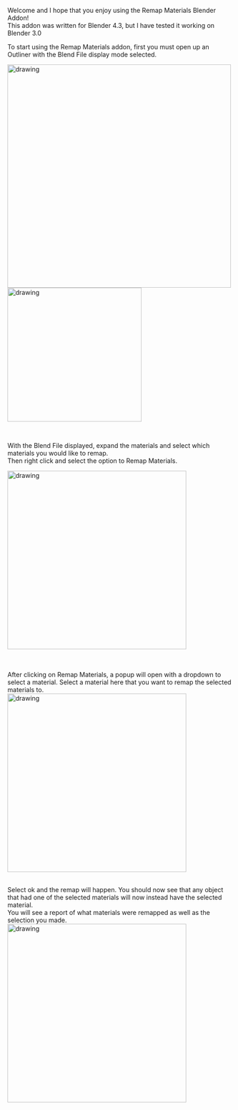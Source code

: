 Welcome and I hope that you enjoy using the Remap Materials Blender Addon! <br>
This addon was written for Blender 4.3, but I have tested it working on Blender 3.0

To start using the Remap Materials addon, first you must open up an Outliner with the Blend File display mode selected. <br>

<img src="https://github.com/user-attachments/assets/85d0d14f-8e23-4190-bba6-2ed43bacfef2" alt="drawing" width="500"/>    <img src="https://github.com/user-attachments/assets/c98e17c8-df90-4d0f-bd07-f09c01aa00bf" alt="drawing" width="300"/>

<br>

With the Blend File displayed, expand the materials and select which materials you would like to remap.<br>
Then right click and select the option to Remap Materials.

<img src="https://github.com/user-attachments/assets/59f30095-65e1-4b59-a6d0-44e8b6c91515" alt="drawing" width="400"/>

<br><br>
After clicking on Remap Materials, a popup will open with a dropdown to select a material. Select a material here that you want to remap the selected materials to. <br>
<img src="https://github.com/user-attachments/assets/47fc0e1c-11f0-4875-aee3-11e8bc8396a4" alt="drawing" width="400"/>

<br>
Select ok and the remap will happen. You should now see that any object that had one of the selected materials will now instead have the selected material. <br>
You will see a report of what materials were remapped as well as the selection you made.
<br>
<img src="https://github.com/user-attachments/assets/e04ea382-836c-41f6-8684-f9e088a1f5ce" alt="drawing" width="400"/>




